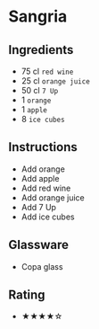 # Sangria

## Ingredients
- 75 cl `red wine`
- 25 cl `orange juice`
- 50 cl `7 Up`
- 1 `orange`
- 1 `apple`
- 8 `ice cubes`

## Instructions
- Add orange
- Add apple
- Add red wine
- Add orange juice
- Add 7 Up
- Add ice cubes

## Glassware
- Copa glass

## Rating
- ★★★★☆